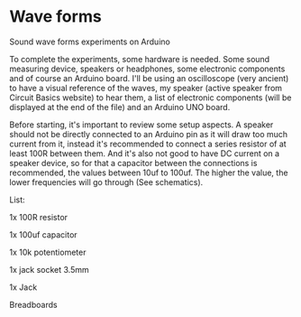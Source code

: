 # Wave forms
Sound wave forms experiments on Arduino 

To complete the experiments, some hardware is needed. Some sound measuring device, speakers or headphones, some electronic components and of course an Arduino board. I'll be using an oscilloscope (very ancient) to have a visual reference of the waves, my speaker (active speaker from Circuit Basics website) to hear them, a list of electronic components (will be displayed at the end of the file) and an Arduino UNO board.

Before starting, it's important to review some setup aspects. A speaker should not be directly connected to an Arduino pin as it will draw too much current from it, instead it's recommended to connect a series resistor of at least 100R between them. And it's also not good to have DC current on a speaker device, so for that a capacitor between the connections is recommended, the values between 10uf to 100uf. The higher the value, the lower frequencies will go through (See schematics).

List:

1x 100R resistor

1x 100uf capacitor

1x 10k potentiometer

1x jack socket 3.5mm

1x Jack

Breadboards
